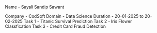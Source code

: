 Name - Sayali Sandip Sawant




Company - CodSoft
Domain - Data Science 
Duration - 20-01-2025 to 20-02-2025
Task 1 - Titanic Survival Prediction
Task 2 - Iris Flower Classfication
Task 3 - Credit Card Fraud Detection
